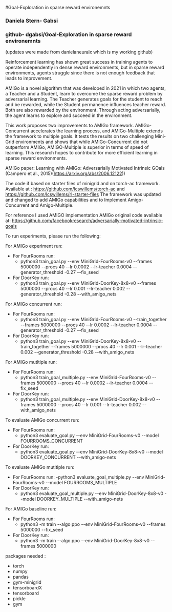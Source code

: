 #Goal-Exploration in sparse reward environemnts
### Daniela Stern- Gabsi 

### github- dgabsi/Goal-Exploration in sparse reward environemnts
(updates were made from danielaneuralx which is my working github)

Reinforcement learning has shown great success in training agents to operate independently in dense reward environments, 
but in sparse reward environments, agents struggle since there is not enough feedback that leads to improvement. 

AMIGo is a novel algorithm that was developed in 2021 in which two agents, a Teacher and a Student, 
learn to overcome the sparse reward problem by adversarial learning. 
The Teacher generates goals for the student to reach and be rewarded, while the Student permanence influences teacher reward. 
Both are also rewarded by the environment. Through acting adversarially, the agent learns to explore and succeed in the environment. 

This work proposes two improvements to AMIGo framework. 
AMIGo-Concurrent accelerates the learning process, and AMIGo-Multiple extends the framework to multiple goals. 
It tests the results on two challenging Mini-Grid environments and shows that while AMIGo-Concurrent did not outperform AMIGo, 
AMIGO-Multiple is superior in terms of speed of learning. This research hopes to contribute for more efficient learning in sparse reward environments. 

AMIGo paper:
Learning with AMIGo: Adversarially Motivated Intrinsic GOals
(Campero et al., 2015)(https://arxiv.org/abs/2006.12122))

The code if based on starter files of minigrid and on torch-ac framework.
Available at : https://github.com/lcswillems/torch-ac and https://github.com/lcswillems/rl-starter-files
The framework was updated and changed to add AMIGo capabilities and to Implement Amigo-Concurrent and Amigo-Multiple.

For reference I used AMIGO implementation AMIGo original code available at:
https://github.com/facebookresearch/adversarially-motivated-intrinsic-goals


To run experiments, please run the following:

For AMIGo experiment run:
- For FourRooms run:
  - python3 train_goal.py --env MiniGrid-FourRooms-v0 --frames 5000000 --procs 40 --lr 0.0002 --lr-teacher 0.0004 --generator_threshold -0.27 --fix_seed
- For DoorKey run:
  - python3 train_goal.py --env MiniGrid-DoorKey-8x8-v0  --frames 5000000 --procs 40 --lr 0.001 --lr-teacher 0.002 --generator_threshold -0.28 --with_amigo_nets


For AMIGo concurrent run:
- For FourRooms run:
  - python3 train_goal.py --env MiniGrid-FourRooms-v0 --train_together --frames 5000000 --procs 40 --lr 0.0002 --lr-teacher 0.0004 --generator_threshold -0.27 --fix_seed
- For DoorKey run:
  - python3 train_goal.py --env MiniGrid-DoorKey-8x8-v0  --train_together --frames 5000000 --procs 40 --lr 0.001 --lr-teacher 0.002 --generator_threshold -0.28 --with_amigo_nets


For AMIGo mutltiple run:
- For FourRooms run:
  - python3 train_goal_multiple.py --env MiniGrid-FourRooms-v0 --frames 5000000 --procs 40 --lr 0.0002 --lr-teacher 0.0004 --fix_seed  
- For DoorKey run:
  - python3 train_goal_multiple.py --env MiniGrid-DoorKey-8x8-v0  --frames 5000000 --procs 40 --lr 0.001 --lr-teacher 0.002 --with_amigo_nets 

To evaluate AMIGo concurrent run:
- For FourRooms run:
  - python3 evaluate_goal.py --env MiniGrid-FourRooms-v0 --model FOURROOMS_CONCURRENT 
- For DoorKey run:
  - python3 evaluate_goal.py --env MiniGrid-DoorKey-8x8-v0 --model DOORKEY_CONCURRENT --with_amigo-nets

To evaluate AMIGo mutltiple run:
- For FourRooms run:
  -python3 evaluate_goal_multiple.py --env MiniGrid-FourRooms-v0 --model FOURROOMS_MULTIPLE  
- For DoorKey run:
  - python3 evaluate_goal_multiple.py --env MiniGrid-DoorKey-8x8-v0 --model DOORKEY_MULTIPLE --with_amigo-nets

For AMIGo baseline run:
- For FourRooms run:
  - python3 -m train --algo ppo --env MiniGrid-FourRooms-v0 --frames 5000000 --fix_seed 
- For DoorKey run:
  - python3 -m train --algo ppo --env MiniGrid-DoorKey-8x8-v0 --frames 5000000 

packages needed :
- torch 
- numpy
- pandas 
- gym-minigrid
- tensorboardX
- tensorboard
- pickle
- gym
